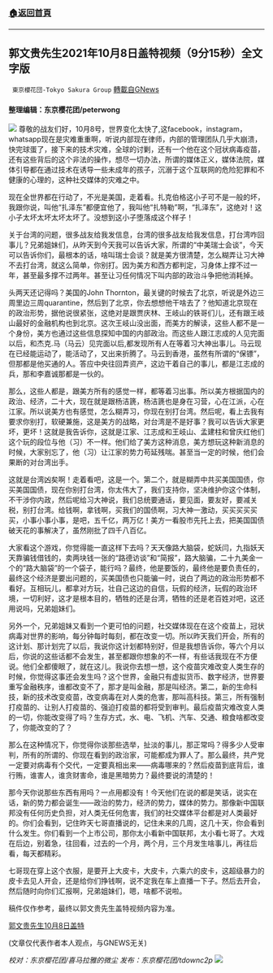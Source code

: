 ###  [:house:返回首頁](https://github.com/ourhimalayas/txt)
---


## 郭文贵先生2021年10月8日盖特视频（9分15秒）全文字版
` 東京櫻花団-Tokyo Sakura Group` [轉載自GNews](https://gnews.org/zh-hans/1582205/)

#### 整理编辑：东京樱花团/peterwong
![](https://assets.gnews.org/wp-content/uploads/2021/10/Snipaste_2021-10-09_06-07-38.png)
尊敬的战友们好，10月8号，世界变化太快了,这facebook，instagram，whatsapp现在是灾难重重啊，听说内部现在律师，内部的管理团队几乎大崩溃，快完球蛋了，接下来的技术灾难，全球的讨剿，还有一个他在这个冠状病毒疫苗，还有这些背后的这个非法的操作，想尽一切办法，所谓的媒体正义，媒体法院，媒体引导都在通过技术在诱导一些未成年的孩子，沉溺于这个互联网的危险犯罪和不健康的心理的，这种社交媒体的灾难之中。

现在全世界都在行动了，不光是美国，走着看。扎克伯格这小子可不是一般的坏，我跟你说，叫他“扎泽东”都便宜他了，我叫他“扎特勒”啊，“扎泽东”，这绝对！这小子太坏太坏太坏太坏了。没想到这小子堕落成这个样子！

关于台湾的问题，很多战友给我发信息，台湾的很多战友给我发信息，打台湾咋回事儿？兄弟姐妹们，从昨天到今天我可以告诉大家，所谓的“中美瑞士会谈”，今天可以告诉你们，最根本的话，啥叫瑞士会谈？就是美方很清楚，怎么糊弄让习大神不去打台湾，就这么简单，你别打。因为美方和西方都判定，习身体上撑不过一年，甚至最多撑不过两年。甚至让习任何情况下叫内部的政治斗争把他消耗掉。

头两天还记得吗？美国的John Thornton，最关键的时候去了北京，听说是外边三周里边三周quarantine，然后到了北京，你去想想他干啥去了？他知道北京现在的政治形势，据他说很紧张，这绝对是跟贾庆林、王岐山的铁哥们儿，还有跟王岐山最好的金融机构也到北京。这次王岐山没出面，而美方的解读，这些人都不是一个身份，美方也通过这些信息探知中国的内部政治。而这些人跟江志成的人见完面以后，和杰克.马（马云）见完面以后,都发现所有人在等着习大神出事儿。马云现在已经能运动了，能活动了，又出来折腾了。马云到香港，虽然有所谓的“保镖”，但那都是他买通的人。答应中央往回弄资产，这边干着自己的事儿，都是江志成的兵，那和李嘉诚那都是一伙的。

那么，这些人都是，跟美方所有的感觉一样，都等着习出事。所以美方根据国内的政治、经济，二十大，现在就是跟杨洁篪，杨洁篪也是身在习营，心在江派，心在江家。所以说美方也有感觉，怎么糊弄习，你现在别打台湾。然后呢，看上去我有要求你别打，软硬兼施，这是美方的战略，对台湾是不是好事？我可以告诉大家更坏，更坏！这就是我告诉你，这就是江家、江志成和王岐山、孟建柱和曾庆红他们这个玩的段位与他（习）不一样。他们给了美方这种消息，美方想玩这种新消息的时候，大家别忘了，他（习）让江家的势力苟延残喘。甚至当一定的时候，他们会果断的对台湾出手。

这就是台湾凶矣啊！走着看吧，这是一个。第二个，就是糊弄中共买美国国债，你买美国国债，现在你别打台湾，你太伟大了，我们支持你，坚决维护你这个体制，不干涉你内政，然后呢给习大神说，我们总统要通话，要见面，要友好，要减关税，别打台湾。给钱啊，拿钱啊，买我们的国债啊，习大神一激动，买买买买买买，小事小事小事，是吧，五千亿，两万亿！美方一看股市先托上去，把美国国债破天花的事解决了，虽然刚批了四千八百亿。

大家看这个游戏，你觉得能一直这样下去吗？天天像路大脑袋，蛇妖闫，九指妖天天靠骗钱借钱的，卖两块钱一张的“路德访谈”和“简报”，路大脑骗，二十九美金一个的“路大脑袋”的一个袋子，能行吗？最终，他是要饭的，最终他是要负责任的，最终这个经济是要出问题的，买美国债也只能骗一时，说白了两边的政治形势都不看好。互相玩儿，都拿对方玩，壮自己这边的自信，玩假的经济，玩假的政治环境，一切利好，这才是根本目的，牺牲的还是台湾，牺牲的还是老百姓对吧，这还用说吗，兄弟姐妹们。

另外一个，兄弟姐妹又看到一个更可怕的问题，社交媒体现在在这个疫苗上，冠状病毒对世界的影响，每分钟每时每刻，都在改变一切。所以昨天我们开会，所有的这计划、那计划完了以后，我说你这计划都特别好，但是我想告诉你，等六个月以后，你说的这些话都不会发生，甚至都跟你想象的不一样，有些话我现在不方便说。他们全都傻眼了，就在这儿。我说你去想一想，这个疫苗灾难改变人类生存的时候，你觉得这事还会发生吗？这个世界，金融只有虚拟货币、数字经济，世界要重写金融秩序，谁都改变不了，那才是叫金融，那是叫经济。第二，新的生命科技，新的技术改变疫苗，改变病毒在对人类的危害，那叫高科技。第三，所有强制打疫苗的、让别人打疫苗的、强迫打疫苗的都将受到审判。最后疫苗灾难改变人类的一切，你能改变得了吗？生存方式，水、电、飞机、汽车、交通、粮食啥都改变了，你能改变的了？

那么在这种情况下，你觉得你谈那些选举，扯淡的事儿，那正常吗？得多少人受审判，所有的所谓的、你现在看到的政治家，可能都成为罪人了。那么最终，共产党一定要对病毒有个交代，一定要真相出来——病毒哪来的？然后疫苗到底背后，谁行贿，谁害人，谁贪财害命，谁是黑暗势力？最终要说的清楚的！

那今天你说那些东西有用吗？一点用都没有！今天他们在说的都是笑话，说实在话，新的势力都会诞生——政治的势力，经济的势力，媒体的势力。那像新中国联邦没有任何历史负担，对人类无任何危害，我们的社交媒体平台都是对人类最好的。你们会看到，记住昨天七哥直播说的，记住未来的几周，这几十天，你会看到什么发生。你们看到一个上市公司，那你太小看新中国联邦，太小看七哥了。大戏在后边，别着急，往回看，过去的一个月，两个月，三个月发生啥事儿，再往后看，每天都精彩。

七哥现在穿上这个衣服，是要开上大皮卡，大皮卡，六乘六的皮卡，这超级暴力的皮卡去见人开会，还是给你们挣钱啊，说不定我在车上直播一下子。然后去开会，然后随时向你们汇报啊，兄弟姐妹们，嗯，啥都不说啦。

稿件仅作参考，最终以郭文贵先生盖特视频内容为准。

[郭文贵先生10月8日盖特](https://gettr.com/post/pdiwza018f)

(文章仅代表作者本人观点，与GNEWS无关)

*校对：东京樱花团/喜马拉雅的微尘
发布：东京樱花团/tdownc2p*
![](https://assets.gnews.org/wp-content/uploads/2021/08/image0-1-36.jpg)
